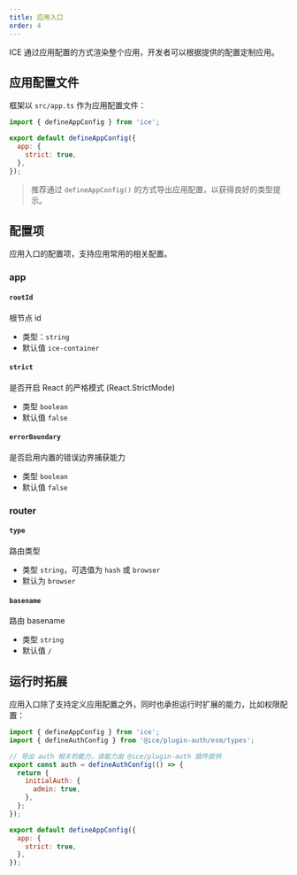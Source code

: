 ```yaml
---
title: 应用入口
order: 4
---
```


ICE 通过应用配置的方式渲染整个应用，开发者可以根据提供的配置定制应用。

## 应用配置文件

框架以 `src/app.ts` 作为应用配置文件：

```js
import { defineAppConfig } from 'ice';

export default defineAppConfig({
  app: {
    strict: true,
  },
});
```

> 推荐通过 `defineAppConfig()` 的方式导出应用配置，以获得良好的类型提示。

## 配置项

应用入口的配置项，支持应用常用的相关配置。

### app

#### `rootId`
根节点 id

- 类型：`string`
- 默认值 `ice-container`

#### `strict`
是否开启 React 的严格模式 (React.StrictMode)

- 类型 `boolean`
- 默认值 `false`

#### `errorBoundary`
是否启用内置的错误边界捕获能力
- 类型 `boolean`
- 默认值 `false`

### router

#### `type` 
路由类型

- 类型 `string`，可选值为 `hash` 或 `browser`
- 默认为 `browser`

#### `basename`
路由 basename
- 类型 `string`
- 默认值 `/`

## 运行时拓展

应用入口除了支持定义应用配置之外，同时也承担运行时扩展的能力，比如权限配置：

```js
import { defineAppConfig } from 'ice';
import { defineAuthConfig } from '@ice/plugin-auth/esm/types';

// 导出 auth 相关的能力，该能力由 @ice/plugin-auth 插件提供
export const auth = defineAuthConfig(() => {
  return {
    initialAuth: {
      admin: true,
    },
  };
});

export default defineAppConfig({
  app: {
    strict: true,
  },
});
```

[//]: # (更多运行时插件能力，请参考[官方插件]&#40;/plugin/list/auth&#41;。)
